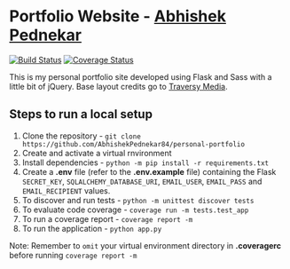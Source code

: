 # Portfolio Website - [Abhishek Pednekar](https://AbhishekPednekar.com)

[![Build Status](https://travis-ci.org/AbhishekPednekar84/personal-portfolio.svg?branch=master)](https://travis-ci.org/AbhishekPednekar84/personal-portfolio) [![Coverage Status](https://coveralls.io/repos/github/AbhishekPednekar84/personal-portfolio/badge.svg?branch=master)](https://coveralls.io/github/AbhishekPednekar84/personal-portfolio?branch=master)

This is my personal portfolio site developed using Flask and Sass with a little bit of jQuery. Base layout credits go to [Traversy Media](https://TraversyMedia.com).

## Steps to run a local setup

1. Clone the repository - `git clone https://github.com/AbhishekPednekar84/personal-portfolio`
2. Create and activate a virtual rnvironment
3. Install dependencies - `python -m pip install -r requirements.txt`
4. Create a **.env** file (refer to the **.env.example** file) containing the Flask `SECRET_KEY`, `SQLALCHEMY_DATABASE_URI`, `EMAIL_USER`, `EMAIL_PASS` and `EMAIL_RECIPIENT` values.
5. To discover and run tests - `python -m unittest discover tests`
6. To evaluate code coverage - `coverage run -m tests.test_app`
7. To run a coverage report - `coverage report -m`
8. To run the application - `python app.py`

Note: Remember to `omit` your virtual environment directory in **.coveragerc** before running `coverage report -m`
